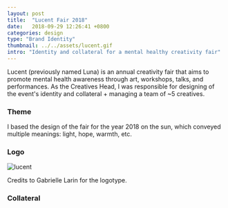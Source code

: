```yaml
---
layout: post
title:  "Lucent Fair 2018"
date:   2018-09-29 12:26:41 +0800
categories: design
type: "Brand Identity"
thumbnail: ../../assets/lucent.gif
intro: "Identity and collateral for a mental healthy creativity fair"
---
```


Lucent (previously named Luna) is an annual creativity fair that aims to promote mental health awareness through art, workshops, talks, and performances. As the Creatives Head, I was responsible for designing of the event's identity and collateral + managing a team of ~5 creatives.

### Theme
I based the design of the fair for the year 2018 on the sun, which conveyed multiple meanings: light, hope, warmth, etc.  

### Logo
![lucent](../../assets/lucentlogo.png)

Credits to Gabrielle Larin for the logotype.

### Collateral
  